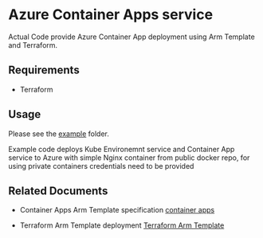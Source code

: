 # Azure Container Apps service

Actual Code provide Azure Container App deployment using Arm Template and Terraform.

## Requirements

* Terraform

## Usage

Please see the [example](example) folder.

Example code deploys Kube Environemnt service and Container App service to Azure with simple Nginx container from public docker repo,
for using private containers credentials need to be provided

## Related Documents

* Container Apps Arm Template specification [container apps](https://docs.microsoft.com/en-us/azure/container-apps/azure-resource-manager-api-spec)

* Terraform Arm Template deployment [Terraform Arm Template](https://registry.terraform.io/providers/hashicorp/azurerm/latest/docs/resources/template_deployment)

